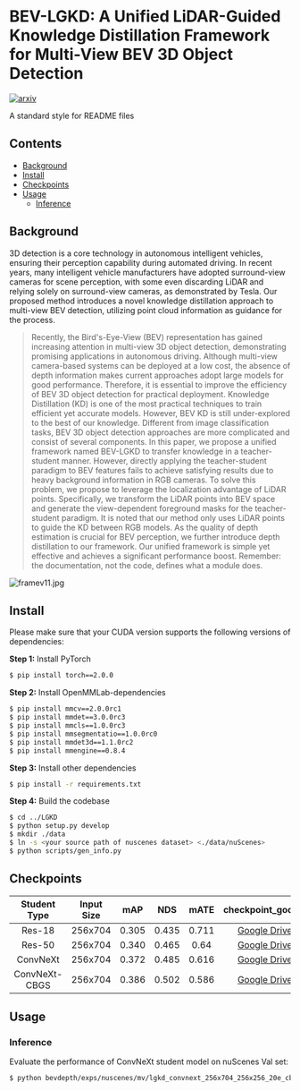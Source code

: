 # BEV-LGKD: A Unified LiDAR-Guided Knowledge Distillation Framework for Multi-View BEV 3D Object Detection

[![arxiv](https://img.shields.io/badge/readme%20style-standard-brightgreen.svg?style=flat-square)](https://github.com/RichardLitt/standard-readme)

A standard style for README files




## Contents

- [Background](#background)
- [Install](#install)
- [Checkpoints](#checkpoints)
- [Usage](#usage)
	- [Inference](#inference)


## Background

3D detection is a core technology in autonomous intelligent vehicles, ensuring their perception capability during automated driving. In recent years, many intelligent vehicle manufacturers have adopted surround-view cameras for scene perception, with some even discarding LiDAR and relying solely on surround-view cameras, as demonstrated by Tesla. Our proposed method introduces a novel knowledge distillation approach to multi-view BEV detection, utilizing point cloud information as guidance for the process.

> Recently, the Bird's-Eye-View (BEV) representation has gained increasing attention in multi-view 3D object detection, demonstrating promising applications in autonomous driving. Although multi-view camera-based systems can be deployed at a low cost, the absence of depth information makes current approaches adopt large models for good performance. Therefore, it is essential to improve the efficiency of BEV 3D object detection for practical deployment. Knowledge Distillation (KD) is one of the most practical techniques to train efficient yet accurate models. However, BEV KD is still under-explored to the best of our knowledge. Different from image classification tasks, BEV 3D object detection approaches are more complicated and consist of several components. In this paper, we propose a unified framework named BEV-LGKD to transfer knowledge in a teacher-student manner. However, directly applying the teacher-student paradigm to BEV features fails to achieve satisfying results due to heavy background information in RGB cameras. To solve this problem, we propose to leverage the localization advantage of LiDAR points. Specifically, we transform the LiDAR points into BEV space and generate the view-dependent foreground masks for the teacher-student paradigm. It is noted that our method only uses LiDAR points to guide the KD between RGB models. As the quality of depth estimation is crucial for BEV perception, we further introduce depth distillation to our framework. Our unified framework is simple yet effective and achieves a significant performance boost.
> Remember: the documentation, not the code, defines what a module does.

![framev11.jpg](https://i.imgs.ovh/i/2023/09/06/64f82c9997a26.jpg)





## Install

Please make sure that your CUDA version supports the following versions of dependencies:

**Step 1:** Install PyTorch
```sh
$ pip install torch==2.0.0 
```

**Step 2:** Install OpenMMLab-dependencies
```sh
$ pip install mmcv==2.0.0rc1
$ pip install mmdet==3.0.0rc3
$ pip install mmcls==1.0.0rc3
$ pip install mmsegmentatio==1.0.0rc0
$ pip install mmdet3d==1.1.0rc2
$ pip install mmengine==0.8.4
```

**Step 3:** Install other dependencies
```sh
$ pip install -r requirements.txt
```

**Step 4:** Build the codebase
```sh
$ cd ../LGKD
$ python setup.py develop
$ mkdir ./data
$ ln -s <your source path of nuscenes dataset> <./data/nuScenes>
$ python scripts/gen_info.py
```



## Checkpoints


| Student Type | Input Size  |mAP  | NDS | mATE | checkpoint_google| checkpoint_baidu(soon)|
| :------------:|:---------------:|:---------------:|:---------------:|:-----:|:-----:|:-----:|
| Res-18     | 256x704 |0.305 | 0.435 | 0.711 |[Google Drive](https://drive.google.com/file/d/10YJ7SrmmHtbQ86ST3aBWqtNuLx5YFcjt/view?usp=drive_link) |[Baidu C-Disk]() |
| Res-50     | 256x704 |0.340 | 0.465 | 0.64 |[Google Drive](https://drive.google.com/file/d/1EQt_kj54PhxRQGj0tzWToarckFelP4Je/view?usp=sharing) |[Baidu C-Disk]() |
| ConvNeXt      |256x704 |0.372 |   0.485 | 0.616  |[Google Drive](https://drive.google.com/file/d/1m36jZ5DUAUxAxbCFXWvUfH29PDp1wDDR/view?usp=drive_link) |[Baidu C-Disk]() |
| ConvNeXt-CBGS      |256x704 |0.386 |   0.502| 0.586 |[Google Drive](https://drive.google.com/file/d/1vTgzdDUk614HmhHvyiI-LHNe6U6VF4M3/view?usp=drive_link) |[Baidu C-Disk]() |

## Usage



### Inference
Evaluate the performance of ConvNeXt student model on nuScenes Val set:
```sh
$ python bevdepth/exps/nuscenes/mv/lgkd_convnext_256x704_256x256_20e_cbgs_2key.py -e --gpus 1 -b 4 --ckpt_path <Your checkpoint path>

```






